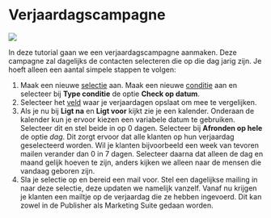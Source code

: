 # Verjaardagscampagne
![](https://mk0exponealcw6ltqqx5.kinstacdn.com/wp-content/uploads/2017/04/automatic-emails-for-birthdays-name-days.png)

In deze tutorial gaan we een verjaardagscampagne aanmaken. Deze campagne
zal dagelijks de contacten selecteren die op die dag jarig zijn. Je hoeft
alleen een aantal simpele stappen te volgen:

1. Maak een nieuwe [selectie](./database-selections-introduction) aan. Maak een nieuwe [conditie](./database-selections-introduction#regels-en-condities) aan en selecteer bij **Type conditie** de optie **Check op datum**.
2. Selecteer het [veld](./database-fields) waar je verjaardagen opslaat om mee te vergelijken.
3. Als je nu bij **Ligt na** en **Ligt voor** kijkt zie je een kalender.
Onderaan de kalender kun je ervoor kiezen een variabele datum te gebruiken.
Selecteer dit en stel beide in op 0 dagen. Selecteer bij **Afronden op hele**
de optie *dag*. Dit zorgt ervoor dat alle klanten op hun verjaardag geselecteerd worden. Wil je klanten bijvoorbeeld een week van tevoren mailen verander dan 0 in 7 dagen.  Selecteer daarna dat alleen de dag en maand gelijk hoeven
te zijn, anders kijken we alleen naar de mensen die vandaag geboren zijn.
4. Sla je selectie op en bereid een mail voor. Stel een dagelijkse mailing
in naar deze selectie, deze updaten we namelijk vanzelf. Vanaf nu krijgen je
klanten een mailtje op de verjaardag die ze hebben ingevoerd. Dit kan zowel in de Publisher als Marketing Suite gedaan worden.
